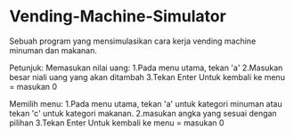 # Vending-Machine-Simulator
Sebuah program yang mensimulasikan cara kerja vending machine minuman dan makanan.

Petunjuk:
Memasukan nilai uang:
1.Pada menu utama, tekan 'a'
2.Masukan besar niali uang yang akan ditambah
3.Tekan Enter
Untuk kembali ke menu = masukan 0

Memilih menu:
1.Pada menu utama, tekan 'a' untuk kategori minuman atau tekan 'c' untuk kategori makanan.
2.masukan angka yang sesuai dengan pilihan
3.Tekan Enter
Untuk kembali ke menu = masukan 0
